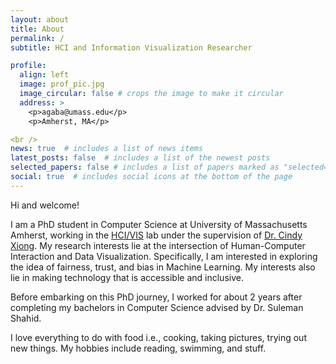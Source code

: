 ```yaml
---
layout: about
title: About
permalink: /
subtitle: HCI and Information Visualization Researcher

profile:
  align: left
  image: prof_pic.jpg
  image_circular: false # crops the image to make it circular
  address: >
    <p>agaba@umass.edu</p>
    <p>Amherst, MA</p>

<br />
news: true  # includes a list of news items
latest_posts: false  # includes a list of the newest posts
selected_papers: false # includes a list of papers marked as "selected={true}"
social: true  # includes social icons at the bottom of the page
---
```


Hi and welcome!

I am a PhD student in Computer Science at University of Massachusetts Amherst, working in the <a href='https://cyxiong.com/visualizaxiong-lab/'>HCI/VIS</a> lab under the supervision of <a href='https://cyxiong.com/'>Dr. Cindy Xiong</a>.
My research interests lie at the intersection of Human-Computer Interaction and Data Visualization. Specifically, I am interested in exploring the idea of fairness, trust, and bias in Machine Learning. My interests also lie in making technology that is accessible and inclusive.

Before embarking on this PhD journey, I worked for about 2 years after completing my bachelors in Computer Science advised by Dr. Suleman Shahid. 

I love everything to do with food i.e., cooking, taking pictures, trying out new things. My hobbies include reading, swimming, and stuff.

